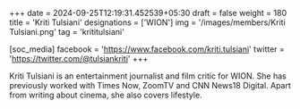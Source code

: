 +++
date = 2024-09-25T12:19:31.452539+05:30
draft = false
weight = 180
title = 'Kriti Tulsiani'
designations = ['WION']
img = '/images/members/Kriti Tulsiani.png'
tag = 'krititulsiani'

[soc_media]
facebook = 'https://www.facebook.com/kriti.tulsiani'
twitter = 'https://twitter.com/@tulsiankriti'
+++

Kriti Tulsiani is an entertainment journalist and film critic for WION. She has previously worked with Times Now, ZoomTV and CNN News18 Digital. Apart from writing about cinema, she also covers lifestyle.
